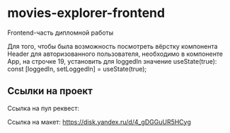 # movies-explorer-frontend
Frontend-часть дипломной работы

Для того, чтобы была возможность посмотреть вёрстку компонента Header для авторизованного пользователя, необходимо в компоненте App, на строчке 19, установить для loggedIn значение useState(true):
<br />
const [loggedIn, setLoggedIn] = useState(true);

## Ссылки на проект

Ссылка на пул реквест:

Ссылка на макет: https://disk.yandex.ru/d/4_gDGGuUR5HCyg
